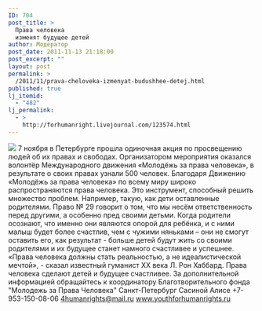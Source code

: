 ```yaml
---
ID: 704
post_title: >
  Права человека
  изменят будущее детей
author: Модератор
post_date: 2011-11-13 21:18:00
post_excerpt: ""
layout: post
permalink: >
  /2011/11/prava-cheloveka-izmenyat-budushhee-detej.html
published: true
lj_itemid:
  - "482"
lj_permalink:
  - >
    http://forhumanright.livejournal.com/123574.html
---
```

<img src="http://cs5338.vk.com/u132145096/132409092/x_5b26039f.jpg" /> 7 ноября в Петербурге прошла одиночная акция по просвещению людей об их правах и свободах. Организатором мероприятия оказался волонтёр Международного движения «Молодёжь за права человека», в результате о своих правах узнали 500 человек.
Благодаря Движению «Молодёжь за права человека» по всему миру широко распространяются права человека. Это инструмент, способный решить множество проблем. Например, такую, как дети оставленные родителями. Право № 29 говорит о том, что мы несём ответственность перед другими, а особенно пред своими детьми. Когда родители осознают, что именно они являются опорой для ребёнка, и с ними малыш будет более счастлив, чем с чужими няньками – они не смогут оставить его, как результат - больше детей будут жить со своими родителями и их будущее станет намного счастливее и успешнее.
«Права человека должны стать реальностью, а не идеалистической мечтой», - сказал известный гуманист ХХ века Л. Рон Хаббард. Права человека сделают детей и будущее счастливее.
За дополнительной информацией обращайтесь к координатору
Благотворительного фонда
"Молодежь за Права Человека" Санкт-Петербург 
Сасиной Алисе 
+7-953-150-08-06 
4humanrights@mail.ru
www.youthforhumanrights.ru